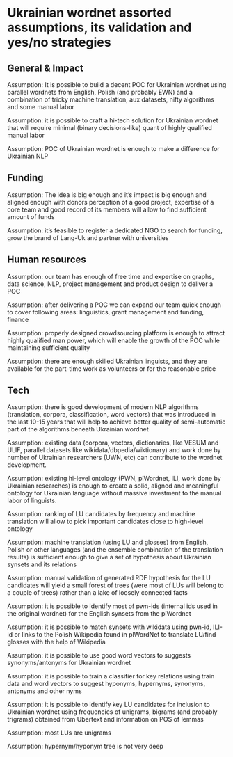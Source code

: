# Ukrainian wordnet assorted assumptions, its validation and yes/no strategies

## General & Impact

Assumption:
It is possible to build a decent POC for Ukrainian wordnet using parallel wordnets from English, Polish (and probably EWN) and a combination of tricky machine translation, aux datasets, nifty algorithms and some manual labor

Assumption:
it is possible to craft a hi-tech solution for Ukrainian wordnet that will require minimal (binary decisions-like) quant of highly qualified manual labor

Assumption:
POC of Ukrainian wordnet is enough to make a difference for Ukrainian NLP


## Funding
Assumption:
The idea is big enough and it’s impact is big enough and aligned enough with donors perception of a good project, expertise of a core team and good record of its members will allow to find sufficient amount of funds

Assumption:
it’s feasible to register a dedicated NGO to search for funding, grow the brand of Lang-Uk and partner with universities

## Human resources
Assumption:
our team has enough of free time and expertise on graphs, data science, NLP, project management and product design to deliver a POC

Assumption:
after delivering a POC we can expand our team quick enough to cover following areas: linguistics, grant management and funding, finance

Assumption:
properly designed crowdsourcing platform is enough to attract highly qualified man power, which will enable the growth of the POC while maintaining sufficient quality

Assumption:
there are enough skilled Ukrainian linguists, and they are available for the part-time work as volunteers or for the reasonable price


## Tech

Assumption:
there is good development of modern NLP algorithms (translation, corpora, classification, word vectors) that was introduced in the last 10-15 years that will help to achieve better quality of semi-automatic part of the algorithms beneath Ukrainian wordnet

Assumption:
existing data (corpora, vectors, dictionaries, like VESUM and ULIF, parallel datasets like wikidata/dbpedia/wiktionary) and work done by number of Ukrainian researchers (UWN, etc) can contribute to the wordnet development.

Assumption:
existing hi-level ontology (PWN, plWordnet, ILI, work done by Ukrainian researches) is enough to create a solid, aligned and meaningful ontology for Ukrainian language without massive investment to the manual labor of linguists.


Assumption:
ranking of LU candidates by frequency and machine translation will allow to pick important candidates close to high-level ontology

Assumption:
machine translation (using LU and glosses) from English, Polish or other languages (and the ensemble combination of the translation results) is sufficient enough to give a set of hypothesis about Ukrainian synsets and its relations

Assumption:
manual validation of generated RDF hypothesis for the LU candidates will yield a small forest of trees (were most of  LUs will belong to a couple of trees) rather than a lake of loosely connected facts

Assumption:
it is possible to identify most of pwn-ids (internal ids used in the original wordnet) for the English synsets from the plWordnet

Assumption:
it is possible to match synsets with wikidata using pwn-id, ILI-id or links to the Polish Wikipedia found in plWordNet to translate LU/find glosses with the help of Wikipedia

Assumption:
it is possible to use good word vectors to suggests synonyms/antonyms for Ukrainian wordnet

Assumption:
it is possible to train a classifier for key relations using train data and word vectors to suggest hyponyms, hypernyms, synonyms, antonyms and other nyms

Assumption:
it is possible to identify key LU candidates for inclusion to Ukrainian wordnet using frequencies of unigrams, bigrams (and probably trigrams) obtained from Ubertext and information on POS of lemmas 

Assumption: most LUs are unigrams

Assumption: hypernym/hyponym tree is not very deep
